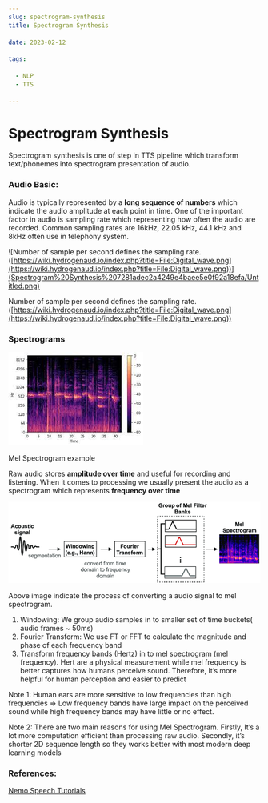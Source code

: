 ```yaml
--- 
slug: spectrogram-synthesis
title: Spectrogram Synthesis

date: 2023-02-12

tags: 

  - NLP
  - TTS

--- 
```


# Spectrogram Synthesis

Spectrogram synthesis is one of step in TTS pipeline which transform text/phonemes into spectrogram presentation of audio.

### Audio Basic:

Audio is typically represented by a **long sequence of numbers** which indicate the audio amplitude at each point in time. One of the important factor in audio is sampling rate which representing how often the audio are recorded. Common sampling rates are 16kHz, 22.05 kHz, 44.1 kHz and 8kHz often use in telephony system.

![Number of sample per second defines the sampling rate. ([https://wiki.hydrogenaud.io/index.php?title=File:Digital_wave.png](https://wiki.hydrogenaud.io/index.php?title=File:Digital_wave.png))](Spectrogram%20Synthesis%207281adec2a4249e4baee5e0f92a18efa/Untitled.png)

Number of sample per second defines the sampling rate. ([https://wiki.hydrogenaud.io/index.php?title=File:Digital_wave.png](https://wiki.hydrogenaud.io/index.php?title=File:Digital_wave.png))

### Spectrograms

![Mel Spectrogram example](Spectrogram%20Synthesis%207281adec2a4249e4baee5e0f92a18efa/Untitled%201.png)

Mel Spectrogram example

Raw audio stores **amplitude over time** and useful for recording and listening. When it comes to processing we usually present the audio as a spectrogram which represents **frequency over time**

![Untitled](Spectrogram%20Synthesis%207281adec2a4249e4baee5e0f92a18efa/Untitled%202.png)

Above image indicate the process of converting a audio signal to mel spectrogram.

1. Windowing: We group audio samples in to smaller set of time buckets( audio frames ~ 50ms)
2. Fourier Transform: We use FT or FFT to calculate the magnitude and phase of each frequency band
3. Transform frequency bands (Hertz) in to mel spectrogram (mel frequency). Hert are a physical measurement while mel frequency is better captures how humans perceive sound. Therefore, It’s more helpful for human perception and easier to predict

Note 1: Human ears are more sensitive to low frequencies than high frequencies ⇒ Low frequency bands have large impact on the perceived sound while high frequency bands may have little or no effect.

Note 2: There are two main reasons for using Mel Spectrogram. Firstly, It’s a lot more computation efficient than processing raw audio. Secondly, it’s shorter 2D sequence length so they works better with most modern deep learning models


### References:

[Nemo Speech Tutorials](https://docs.nvidia.com/deeplearning/nemo/user-guide/docs/en/stable/tts/intro.html)